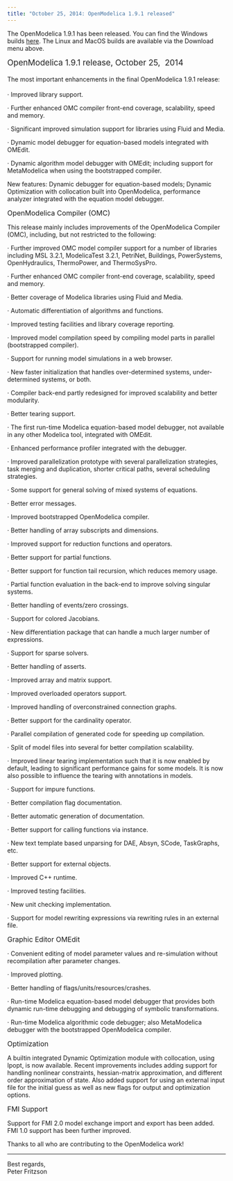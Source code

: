 ```yaml
---
title: "October 25, 2014: OpenModelica 1.9.1 released"
---
```

The OpenModelica 1.9.1 has been released. You can find the Windows builds&nbsp;<a href="https://build.openmodelica.org/omc/builds/windows/releases/1.9.1/" target="_blank">here</a>. The Linux and MacOS builds are available via the Download menu above.

<span style="font-size: 14pt; color: #222222; line-height: 1.2;">OpenModelica 1.9.1 release, October 25, &nbsp;2014</span>

<span style="line-height: 1.8;">The most important enhancements in the final OpenModelica 1.9.1 release:</span>

· Improved library support.

· Further enhanced OMC compiler front-end coverage, scalability, speed and memory.

· Significant improved simulation support for libraries using Fluid and Media.

· Dynamic model debugger for equation-based models integrated with OMEdit.

· Dynamic algorithm model debugger with OMEdit; including support for MetaModelica when using the bootstrapped compiler.

New features: Dynamic debugger for equation-based models; Dynamic Optimization with collocation built into OpenModelica, performance analyzer integrated with the equation model debugger.

<span style="font-size: 12pt;">OpenModelica Compiler (OMC)</span>

This release mainly includes improvements of the OpenModelica Compiler (OMC), including, but not restricted to the following:

· Further improved OMC model compiler support for a number of libraries including MSL 3.2.1, ModelicaTest 3.2.1, PetriNet, Buildings, PowerSystems, OpenHydraulics, ThermoPower, and ThermoSysPro.

· Further enhanced OMC compiler front-end coverage, scalability, speed and memory.

· Better coverage of Modelica libraries using Fluid and Media.

· Automatic differentiation of algorithms and functions.

· Improved testing facilities and library coverage reporting.

· Improved model compilation speed by compiling model parts in parallel (bootstrapped compiler).

· Support for running model simulations in a web browser.

· New faster initialization that handles over-determined systems, under-determined systems, or both.

· Compiler back-end partly redesigned for improved scalability and better modularity.

· Better tearing support.

· The first run-time Modelica equation-based model debugger, not available in any other Modelica tool, integrated with OMEdit.

· Enhanced performance profiler integrated with the debugger.

· Improved parallelization prototype with several parallelization strategies, task merging and duplication, shorter critical paths, several scheduling strategies.

· Some support for general solving of mixed systems of equations.

· Better error messages.

· Improved bootstrapped OpenModelica compiler.

· Better handling of array subscripts and dimensions.

· Improved support for reduction functions and operators.

· Better support for partial functions.

· Better support for function tail recursion, which reduces memory usage.

· Partial function evaluation in the back-end to improve solving singular systems.

· Better handling of events/zero crossings.

· Support for colored Jacobians.

· New differentiation package that can handle a much larger number of expressions.

· Support for sparse solvers.

· Better handling of asserts.

· Improved array and matrix support.

· Improved overloaded operators support.

· Improved handling of overconstrained connection graphs.

· Better support for the cardinality operator.

· Parallel compilation of generated code for speeding up compilation.

· Split of model files into several for better compilation scalability.

· Improved linear tearing implementation such that it is now enabled by default, leading to significant performance gains for some models. It is now also possible to influence the tearing with annotations in models.

· Support for impure functions.

· Better compilation flag documentation.

· Better automatic generation of documentation.

· Better support for calling functions via instance.

· New text template based unparsing for DAE, Absyn, SCode, TaskGraphs, etc.

· Better support for external objects.

· Improved C++ runtime.

· Improved testing facilities.

· New unit checking implementation.

· Support for model rewriting expressions via rewriting rules in an external file.

<span style="font-size: 12pt;">Graphic Editor OMEdit</span>

· Convenient editing of model parameter values and re-simulation without recompilation after parameter changes.

· Improved plotting.

· Better handling of flags/units/resources/crashes.

· Run-time Modelica equation-based model debugger that provides both dynamic run-time debugging and debugging of symbolic transformations.

· Run-time Modelica algorithmic code debugger; also MetaModelica debugger with the bootstrapped OpenModelica compiler.

<span style="font-size: 12pt;">Optimization</span>

A builtin integrated Dynamic Optimization module with collocation, using Ipopt, is now available. Recent improvements includes adding support for handling nonlinear constraints, hessian-matrix approximation, and different order approximation of state. Also added support for using an external input file for the initial guess as well as new flags for output and optimization options.

<span style="font-size: 12pt;">FMI Support</span>

Support for FMI 2.0 model exchange import and export has been added. FMI 1.0 support has been further improved.

Thanks to all who are contributing to the OpenModelica work!

* * *

Best regards,  
Peter Fritzson
